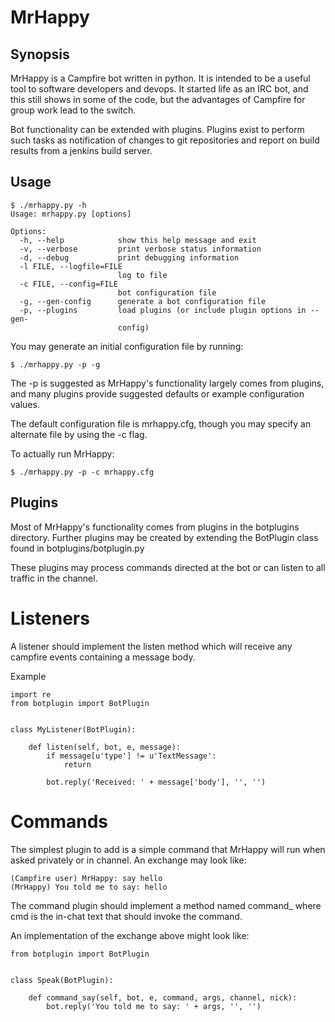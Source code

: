 MrHappy
=======

Synopsis
--------

MrHappy is a Campfire bot written in python. It is intended to be a
useful tool to software developers and devops. It started life as
an IRC bot, and this still shows in some of the code, but the
advantages of Campfire for group work lead to the switch.

Bot functionality can be extended with plugins. Plugins exist
to perform such tasks as notification of changes to git repositories
and report on build results from a jenkins build server.

Usage
-----
    $ ./mrhappy.py -h
    Usage: mrhappy.py [options]
    
    Options:
      -h, --help            show this help message and exit
      -v, --verbose         print verbose status information
      -d, --debug           print debugging information
      -l FILE, --logfile=FILE
                            log to file
      -c FILE, --config=FILE
                            bot configuration file
      -g, --gen-config      generate a bot configuration file
      -p, --plugins         load plugins (or include plugin options in --gen-
                            config)


You may generate an initial configuration file by running:

    $ ./mrhappy.py -p -g

The -p is suggested as MrHappy's functionality largely comes from plugins,
and many plugins provide suggested defaults or example configuration values.

The default configuration file is mrhappy.cfg, though you may specify
an alternate file by using the -c flag.

To actually run MrHappy:

    $ ./mrhappy.py -p -c mrhappy.cfg

Plugins
-------

Most of MrHappy's functionality comes from plugins in the botplugins
directory. Further plugins may be created by extending the BotPlugin
class found in botplugins/botplugin.py

These plugins may process commands directed at the bot or can listen
to all traffic in the channel.

Listeners
=========

A listener should implement the listen method which will receive
any campfire events containing a message body.

Example

    import re
    from botplugin import BotPlugin


    class MyListener(BotPlugin):

        def listen(self, bot, e, message):
            if message[u'type'] != u'TextMessage':
                return

            bot.reply('Received: ' + message['body'], '', '')

Commands
========

The simplest plugin to add is a simple command that MrHappy will run
when asked privately or in channel. An exchange may look like:

    (Campfire user) MrHappy: say hello
    (MrHappy) You told me to say: hello

The command plugin should implement a method named command_<cmd> where
cmd is the in-chat text that should invoke the command.

An implementation of the exchange above might look like:

    from botplugin import BotPlugin


    class Speak(BotPlugin):

        def command_say(self, bot, e, command, args, channel, nick):
            bot.reply('You told me to say: ' + args, '', '')

